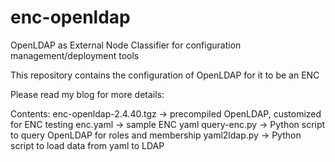 # enc-openldap
OpenLDAP as External Node Classifier for configuration management/deployment tools

This repository contains the configuration of OpenLDAP for it to be an ENC

Please read my blog for more details: 

Contents:
enc-openldap-2.4.40.tgz -> precompiled OpenLDAP, customized for ENC testing
enc.yaml -> sample ENC yaml
query-enc.py -> Python script to query OpenLDAP for roles and membership
yaml2ldap.py -> Python script to load data from yaml to LDAP
